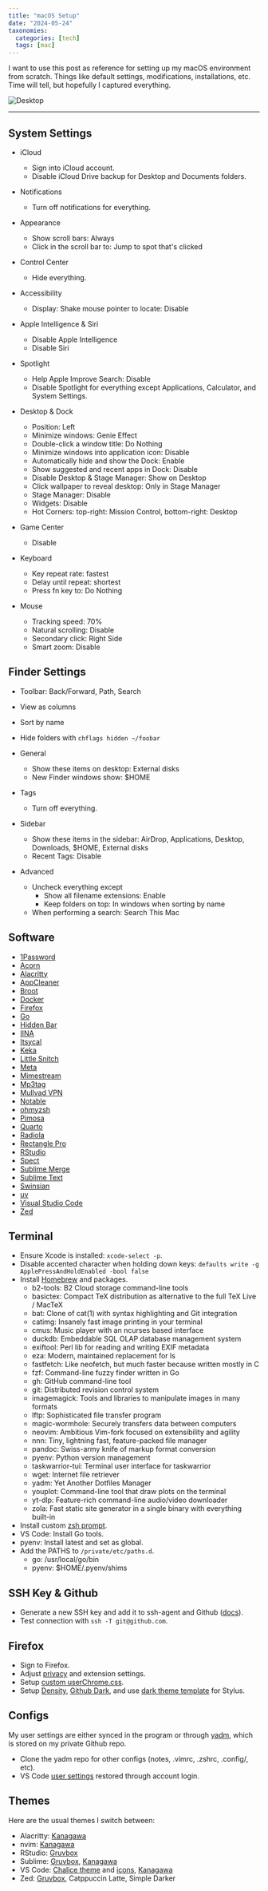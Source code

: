 ```yaml
---
title: "macOS Setup"
date: "2024-05-24"
taxonomies:
  categories: [tech]
  tags: [mac]
---
```


I want to use this post as reference for setting up my macOS environment from scratch. Things like default settings, modifications, installations, etc. Time will tell, but hopefully I captured everything.

![Desktop](/images/2024-05-24/screenshot.jpg)

---

## System Settings

- iCloud
  - Sign into iCloud account.
  - Disable iCloud Drive backup for Desktop and Documents folders.

- Notifications
  - Turn off notifications for everything.

- Appearance
  - Show scroll bars: Always
  - Click in the scroll bar to: Jump to spot that's clicked

- Control Center
  - Hide everything.

- Accessibility
  - Display: Shake mouse pointer to locate: Disable

- Apple Intelligence & Siri
  - Disable Apple Intelligence
  - Disable Siri

- Spotlight
  - Help Apple Improve Search: Disable
  - Disable Spotlight for everything except Applications, Calculator, and System Settings.

- Desktop & Dock
  - Position: Left
  - Minimize windows: Genie Effect
  - Double-click a window title: Do Nothing
  - Minimize windows into application icon: Disable
  - Automatically hide and show the Dock: Enable
  - Show suggested and recent apps in Dock: Disable
  - Disable Desktop & Stage Manager: Show on Desktop
  - Click wallpaper to reveal desktop: Only in Stage Manager
  - Stage Manager: Disable
  - Widgets: Disable
  - Hot Corners: top-right: Mission Control, bottom-right: Desktop

- Game Center
  - Disable

- Keyboard
  - Key repeat rate: fastest
  - Delay until repeat: shortest
  - Press fn key to: Do Nothing

- Mouse
  - Tracking speed: 70%
  - Natural scrolling: Disable
  - Secondary click: Right Side
  - Smart zoom: Disable

## Finder Settings

- Toolbar: Back/Forward, Path, Search
- View as columns
- Sort by name
- Hide folders with `chflags hidden ~/foobar`

- General
  - Show these items on desktop: External disks
  - New Finder windows show: $HOME

- Tags
  - Turn off everything.

- Sidebar
  - Show these items in the sidebar: AirDrop, Applications, Desktop, Downloads, $HOME, External disks
  - Recent Tags: Disable

- Advanced
  - Uncheck everything except
    - Show all filename extensions: Enable
    - Keep folders on top: In windows when sorting by name
  - When performing a search: Search This Mac

## Software

- [1Password](https://1password.com/)
- [Acorn](https://flyingmeat.com/acorn/)
- [Alacritty](https://alacritty.org/)
- [AppCleaner](https://freemacsoft.net/appcleaner/)
- [Broot](https://github.com/Canop/broot)
- [Docker](https://www.docker.com/)
- [Firefox](https://www.mozilla.org/en-US/firefox/)
- [Go](https://go.dev/)
- [Hidden Bar](https://github.com/dwarvesf/hidden)
- [IINA](https://iina.io/)
- [Itsycal](https://github.com/sfsam/Itsycal)
- [Keka](https://github.com/aonez/Keka)
- [Little Snitch](https://www.obdev.at/products/littlesnitch/)
- [Meta](https://www.nightbirdsevolve.com/meta/)
- [Mimestream](https://mimestream.com/)
- [Mp3tag](https://mp3tag.app)
- [Mullvad VPN](https://mullvad.net/en)
- [Notable](https://notable.app/)
- [ohmyzsh](https://github.com/ohmyzsh/ohmyzsh)
- [Pimosa](https://pimosa.app/)
- [Quarto](https://quarto.org/)
- [Radiola](https://github.com/SokoloffA/radiola)
- [Rectangle Pro](https://rectangleapp.com/pro)
- [RStudio](https://posit.co/download/rstudio-desktop/)
- [Spect](http://stevenf.com/spect/)
- [Sublime Merge](https://www.sublimemerge.com/)
- [Sublime Text](https://www.sublimetext.com/)
- [Swinsian](https://swinsian.com/)
- [uv](https://github.com/astral-sh/uv/releases)
- [Visual Studio Code](https://code.visualstudio.com/)
- [Zed](https://zed.dev/)

## Terminal

- Ensure Xcode is installed: `xcode-select -p`.
- Disable accented character when holding down keys: `defaults write -g ApplePressAndHoldEnabled -bool false`
- Install [Homebrew](https://brew.sh/) and packages.
  - b2-tools: B2 Cloud storage command-line tools
  - basictex: Compact TeX distribution as alternative to the full TeX Live / MacTeX
  - bat: Clone of cat(1) with syntax highlighting and Git integration
  - catimg: Insanely fast image printing in your terminal
  - cmus: Music player with an ncurses based interface
  - duckdb: Embeddable SQL OLAP database management system
  - exiftool: Perl lib for reading and writing EXIF metadata
  - eza: Modern, maintained replacement for ls
  - fastfetch: Like neofetch, but much faster because written mostly in C
  - fzf: Command-line fuzzy finder written in Go
  - gh: GitHub command-line tool
  - git: Distributed revision control system
  - imagemagick: Tools and libraries to manipulate images in many formats
  - lftp: Sophisticated file transfer program
  - magic-wormhole: Securely transfers data between computers
  - neovim: Ambitious Vim-fork focused on extensibility and agility
  - nnn: Tiny, lightning fast, feature-packed file manager
  - pandoc: Swiss-army knife of markup format conversion
  - pyenv: Python version management
  - taskwarrior-tui: Terminal user interface for taskwarrior
  - wget: Internet file retriever
  - yadm: Yet Another Dotfiles Manager
  - youplot: Command-line tool that draw plots on the terminal
  - yt-dlp: Feature-rich command-line audio/video downloader
  - zola: Fast static site generator in a single binary with everything built-in
- Install custom [zsh prompt](https://gist.github.com/pymk/799c73d87fdb11984d79642f42b4cf65).
- VS Code: Install Go tools.
- pyenv: Install latest and set as global.
- Add the PATHS to `/private/etc/paths.d`.
  - go: /usr/local/go/bin
  - pyenv: $HOME/.pyenv/shims

## SSH Key & Github

- Generate a new SSH key and add it to ssh-agent and Github ([docs](https://docs.github.com/en/authentication/connecting-to-github-with-ssh/generating-a-new-ssh-key-and-adding-it-to-the-ssh-agent)).
- Test connection with `ssh -T git@github.com`.

## Firefox

- Sign to Firefox.
- Adjust [privacy](https://github.com/allo-/ffprofile) and extension settings.
- Setup [custom userChrome.css](https://gist.github.com/pymk/b9624ed1c4038648b2508df287d3616c).
- Setup [Density](https://github.com/phil294/density-userstyle), [Github Dark](https://github.com/StylishThemes/GitHub-Dark), and use [dark theme template](https://gist.github.com/pymk/d2052d8e19634d71448bc4421136027a) for Stylus.

## Configs

My user settings are either synced in the program or through [yadm](https://yadm.io/), which is stored on my private Github repo.

- Clone the yadm repo for other configs (notes, .vimrc, .zshrc, .config/, etc).
- VS Code [user settings](https://gist.github.com/pymk/a9a90cc92996cdb7a409f98cfc1e2731) restored through account login.

## Themes

Here are the usual themes I switch between:

- Alacritty: [Kanagawa](https://github.com/alacritty/alacritty-theme)
- nvim: [Kanagawa](https://github.com/rebelot/kanagawa.nvim)
- RStudio: [Gruvbox](https://gist.github.com/pymk/5b3f086ad33a3a055ed612636d3f1408)
- Sublime: [Gruvbox](https://packagecontrol.io/packages/gruvbox), [Kanagawa](https://github.com/CodeAndGin/kanagawa-sublime-text)
- VS Code: [Chalice theme](https://github.com/artlaman/chalice-color-theme) and [icons](https://github.com/artlaman/chalice-icon-theme), [Kanagawa](https://github.com/metapho-re/kanagawa-vscode-theme)
- Zed: [Gruvbox](https://zed-themes.com/themes), Catppuccin Latte, Simple Darker
